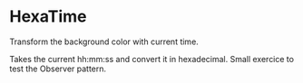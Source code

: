 # HexaTime
Transform the background color with current time.

Takes the current hh:mm:ss and convert it in hexadecimal.
Small exercice to test the Observer pattern.

